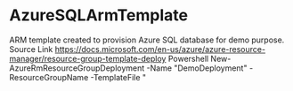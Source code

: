 # AzureSQLArmTemplate
ARM template created to provision Azure SQL database for demo purpose.
Source Link
https://docs.microsoft.com/en-us/azure/azure-resource-manager/resource-group-template-deploy
Powershell
New-AzureRmResourceGroupDeployment -Name "DemoDeployment" -ResourceGroupName <Resource Group Name> -TemplateFile "<Template file path>" -TemplateParameterFile "<Template paramater file path>"
